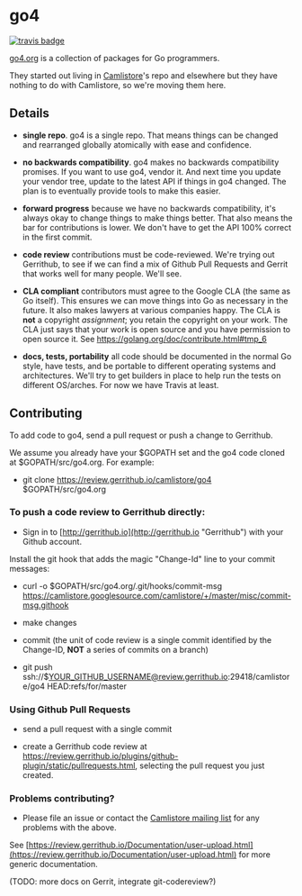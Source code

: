 # go4

[![travis badge](https://travis-ci.org/camlistore/go4.svg?branch=master)](https://travis-ci.org/camlistore/go4 "Travis CI")

[go4.org](http://go4.org) is a collection of packages for
Go programmers.

They started out living in [Camlistore](https://camlistore.org)'s repo
and elsewhere but they have nothing to do with Camlistore, so we're
moving them here.

## Details

* **single repo**. go4 is a single repo. That means things can be
    changed and rearranged globally atomically with ease and
    confidence.

* **no backwards compatibility**. go4 makes no backwards compatibility
    promises. If you want to use go4, vendor it. And next time you
    update your vendor tree, update to the latest API if things in go4
    changed. The plan is to eventually provide tools to make this
    easier.

* **forward progress** because we have no backwards compatibility,
    it's always okay to change things to make things better. That also
    means the bar for contributions is lower. We don't have to get the
    API 100% correct in the first commit.

* **code review** contributions must be code-reviewed. We're trying
    out Gerrithub, to see if we can find a mix of Github Pull Requests
    and Gerrit that works well for many people. We'll see.

* **CLA compliant** contributors must agree to the Google CLA (the
    same as Go itself). This ensures we can move things into Go as
    necessary in the future. It also makes lawyers at various
    companies happy.  The CLA is **not** a copyright *assignment*; you
    retain the copyright on your work. The CLA just says that your
    work is open source and you have permission to open source it. See
    https://golang.org/doc/contribute.html#tmp_6

* **docs, tests, portability** all code should be documented in the
    normal Go style, have tests, and be portable to different
    operating systems and architectures. We'll try to get builders in
    place to help run the tests on different OS/arches. For now we
    have Travis at least.

## Contributing

To add code to go4, send a pull request or push a change to Gerrithub.

We assume you already have your $GOPATH set and the go4 code cloned at
$GOPATH/src/go4.org. For example:

* git clone https://review.gerrithub.io/camlistore/go4 $GOPATH/src/go4.org

### To push a code review to Gerrithub directly:

* Sign in to [http://gerrithub.io](http://gerrithub.io "Gerrithub") with your Github account.

Install the git hook that adds the magic "Change-Id" line to your commit messages:

* curl -o $GOPATH/src/go4.org/.git/hooks/commit-msg https://camlistore.googlesource.com/camlistore/+/master/misc/commit-msg.githook

* make changes

* commit (the unit of code review is a single commit identified by the Change-ID, **NOT** a series of commits on a branch)

* git push ssh://$YOUR_GITHUB_USERNAME@review.gerrithub.io:29418/camlistore/go4 HEAD:refs/for/master

### Using Github Pull Requests

* send a pull request with a single commit

* create a Gerrithub code review at https://review.gerrithub.io/plugins/github-plugin/static/pullrequests.html, selecting the pull request you just created.

### Problems contributing?

* Please file an issue or contact the [Camlistore mailing list](https://groups.google.com/forum/#!forum/camlistore) for any problems with the above.

See [https://review.gerrithub.io/Documentation/user-upload.html](https://review.gerrithub.io/Documentation/user-upload.html) for more generic documentation.

(TODO: more docs on Gerrit, integrate git-codereview?)
